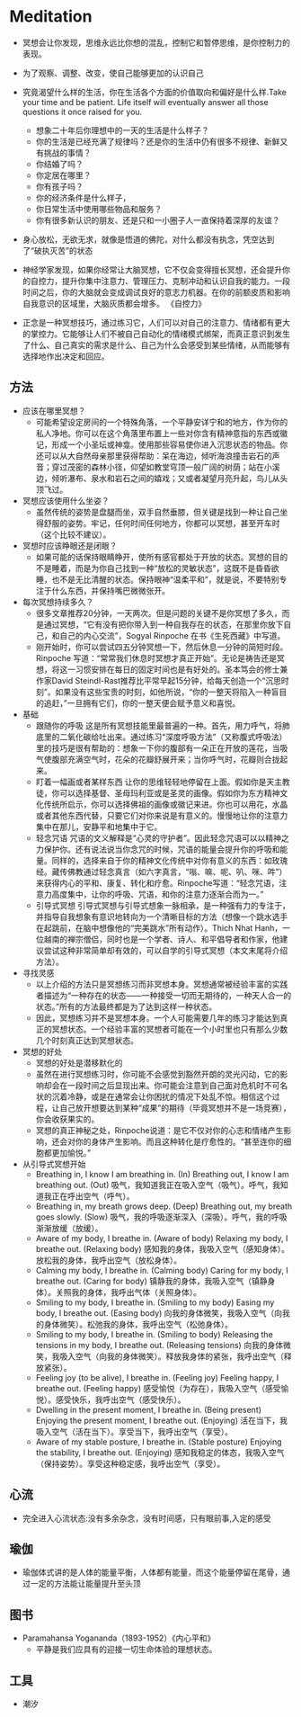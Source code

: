# Meditation

* 冥想会让你发现，思维永远比你想的混乱，控制它和暂停思维，是你控制力的表现。
* 为了观察、调整、改变，使自己能够更加的认识自己
* 究竟渴望什么样的生活，你在生活各个方面的价值取向和偏好是什么样.Take your time and be patient. Life itself will eventually answer all those questions it once raised for you.
  - 想象二十年后你理想中的一天的生活是什么样子？
  - 你的生活是已经充满了规律吗？还是你的生活中仍有很多不规律、新鲜又有挑战的事情？
  - 你结婚了吗？
  - 你定居在哪里？
  - 你有孩子吗？
  - 你的经济条件是什么样子，
  - 你日常生活中使用哪些物品和服务？
  - 你有很多新认识的朋友、还是只和一小圈子人一直保持着深厚的友谊？
* 身心放松，无欲无求，就像是悟道的佛陀，对什么都没有执念，凭空达到了“破执灭苦”的状态
* 神经学家发现，如果你经常让大脑冥想，它不仅会变得擅长冥想，还会提升你的自控力，提升你集中注意力、管理压力、克制冲动和认识自我的能力。一段时间之后，你的大脑就会变成调试良好的意志力机器。在你的前额皮质和影响自我意识的区域里，大脑灰质都会增多。 《自控力》

* 正念是一种冥想技巧，通过练习它，人们可以对自己的注意力、情绪都有更大的掌控力。它能够让人们不被自己自动化的情绪模式绑架，而真正意识到发生了什么、自己真实的需求是什么、自己为什么会感受到某些情绪，从而能够有选择地作出决定和回应。

## 方法

* 应该在哪里冥想？
  - 可能希望设定房间的一个特殊角落，一个平静安详宁和的地方，作为你的私人净地。你可以在这个角落里布置上一些对你含有精神意指的东西或徽记，形成一个小圣坛或神龛。使用那些容易使你进入沉思状态的物品。你还可以从大自然母亲那里获得帮助：呆在海边，倾听海浪撞击岩石的声音；穿过茂密的森林小径，仰望如教堂穹顶一般广阔的树荫；站在小溪边，倾听瀑布、泉水和岩石之间的嬉戏；又或者凝望月亮升起，鸟儿从头顶飞过。
* 冥想应该使用什么坐姿？
  - 虽然传统的姿势是盘腿而坐，双手自然垂膝，但关键是找到一种让自己坐得舒服的姿势。牢记，任何时间任何地方，你都可以冥想，甚至开车时（这个比较不建议）。
* 冥想时应该睁眼还是闭眼？
  - 如果可能的话保持眼睛睁开，使所有感官都处于开放的状态。冥想的目的不是睡着，而是为你自己找到一种“放松的灵敏状态”，这既不是昏昏欲睡，也不是无比清醒的状态。保持眼神“温柔平和”，就是说，不要特别专注于什么东西，并保持嘴巴微微张开。
* 每次冥想持续多久？
  - 很多文章推荐20分钟，一天两次。但是问题的关键不是你冥想了多久，而是通过冥想，“它有没有把你带入到一种自我存在的状态，在那里你放下自己，和自己的内心交流”，Sogyal Rinpoche 在书《生死西藏》中写道。
  - 刚开始时，你可以尝试四五分钟冥想一下，然后休息一分钟的简短时段。Rinpoche 写道：“常常我们休息时冥想才真正开始”。无论是祷告还是冥想，将这一习惯安排在每日的固定时间也是有好处的。圣本笃会的修士兼作家David Steindl-Rast推荐比平常早起15分钟，给每天创造一个“沉思时刻”。如果没有这些宝贵的时刻，如他所说，“你的一整天将陷入一种盲目的追赶，”一旦拥有它们，你的一整天便会赋予意义和喜悦。
* 基础
  - 跟随你的呼吸 这是所有冥想技能里最普遍的一种。首先，用力呼气，将肺底里的二氧化碳给吐出来。通过练习“深度呼吸方法”（又称腹式呼吸法）里的技巧是很有帮助的：想象一下你的腹部有一朵正在开放的莲花，当吸气使腹部充满空气时，花朵的花瓣舒展开来；当你呼气时，花瓣则合拢起来。
  - 盯着一幅画或者某样东西 让你的思维轻轻地停留在上面。假如你是天主教徒，你可以选择基督、圣母玛利亚或是圣灵的画像。假如你为东方精神文化传统所启示，你可以选择佛祖的画像或徽记来进。你也可以用花，水晶或者其他东西代替，只要它们对你来说是有意义的。慢慢地让你的注意力集中在那儿，安静平和地集中于它。
  - 轻念咒语 咒语的文义解释是“心灵的守护者”。因此轻念咒语可以以精神之力保护你。还有说法说当你念咒的时候，咒语的能量会提升你的呼吸和能量。同样的，选择来自于你的精神文化传统中对你有意义的东西：如玫瑰经。藏传佛教通过轻念真言（如六字真言，“嗡、嘛、呢、叭、咪、吽”）来获得内心的平和、康复、转化和疗愈。Rinpoche写道：“轻念咒语，注意力高度集中，让你的呼吸、咒语，和你的注意力逐渐合而为一。”
  - 引导式冥想 引导式冥想与引导式想象一脉相承，是一种强有力的专注于，并指导自我想象有意识地转向为一个清晰目标的方法（想像一个跳水选手在起跳前，在脑中想像他的“完美跳水”所有动作）。Thich Nhat Hanh，一位越南的禅宗僧侣，同时也是一个学者、诗人、和平倡导者和作家，他建议尝试这种非常简单却有效的，可以自学的引导式冥想（本文末尾将介绍方法）。
* 寻找灵感
  - 以上介绍的方法只是冥想练习而非冥想本身。冥想通常被经验丰富的实践者描述为“一种存在的状态——一种接受一切而无期待的，一种天人合一的状态。”所有的方法最终都是为了达到这样一种状态。
  - 因此，冥想练习并不是冥想本身。一个人可能需要几年的练习才能达到真正的冥想状态。一个经验丰富的冥想者可能在一个小时里也只有那么少数几个时刻真正达到冥想状态。
* 冥想的好处
  - 冥想的好处是潜移默化的
  - 虽然在进行冥想练习时，你可能不会感觉到豁然开朗的灵光闪动，它的影响却会在一段时间之后显现出来。你可能会注意到自己面对危机时不可名状的沉着冷静，或是在通常会让你困扰的情况下处乱不惊。相信这个过程，让自己放开想要达到某种“成果”的期待（毕竟冥想并不是一场竞赛），你会收获果实的。
  - 冥想的真正神秘之处，Rinpoche说道：是它不仅对你的心志和情绪产生影响，还会对你的身体产生影响。而且这种转化是疗愈性的。“甚至连你的细胞都更加愉悦。”
* 从引导式冥想开始
  - Breathing in, I know I am breathing in. (In) Breathing out, I know I am breathing out. (Out) 吸气，我知道我正在吸入空气（吸气）。呼气，我知道我正在呼出空气（呼气）。
  - Breathing in, my breath grows deep. (Deep) Breathing out, my breath goes slowly. (Slow) 吸气，我的呼吸逐渐深入（深吸）。呼气，我的呼吸渐渐放缓（放缓）。
  - Aware of my body, I breathe in. (Aware of body) Relaxing my body, I breathe out. (Relaxing body) 感知我的身体，我吸入空气（感知身体）。放松我的身体，我呼出空气（放松身体）。
  - Calming my body, I breathe in. (Calming body) Caring for my body, I breathe out. (Caring for body) 镇静我的身体，我吸入空气（镇静身体）。关照我的身体，我呼出气体（关照身体）。
  - Smiling to my body, I breathe in. (Smiling to my body) Easing my body, I breathe out. (Easing body) 向我的身体微笑，我吸入空气（向我的身体微笑）。松弛我的身体，我呼出空气（松弛身体）。
  - Smiling to my body, I breathe in. (Smiling to body) Releasing the tensions in my body, I breathe out. (Releasing tensions) 向我的身体微笑，我吸入空气（向我的身体微笑）。释放我身体的紧张，我呼出空气（释放紧张）。
  - Feeling joy (to be alive), I breathe in. (Feeling joy) Feeling happy, I breathe out. (Feeling happy) 感受愉悦（为存在），我吸入空气（感受愉悦）。感受快乐，我呼出空气（感受快乐）。
  - Dwelling in the present moment, I breathe in. (Being present) Enjoying the present moment, I breathe out. (Enjoying) 活在当下，我吸入空气（活在当下）。享受当下，我呼出空气（享受）。
  - Aware of my stable posture, I breathe in. (Stable posture) Enjoying the stability, I breathe out. (Enjoying) 感知我稳定的体态，我吸入空气（保持姿势）。享受这种稳定感，我呼出空气（享受）。

## 心流

* 完全进入心流状态:没有多余杂念，没有时间感，只有眼前事,入定的感受

## 瑜伽

* 瑜伽体式讲的是人体的能量平衡，人体都有能量，而这个能量停留在尾骨，通过一定的方法能让能量提升至头顶

## 图书

* Paramahansa Yogananda（1893-1952）《内心平和》
  - 平静是我们应具有的迎接一切生命体验的理想状态。

## 工具

* 潮汐
